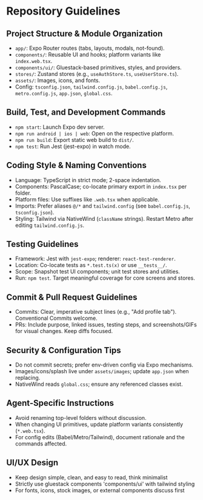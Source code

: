 # Repository Guidelines

## Project Structure & Module Organization
- `app/`: Expo Router routes (tabs, layouts, modals, not-found).
- `components/`: Reusable UI and hooks; platform variants like `index.web.tsx`.
- `components/ui/`: Gluestack-based primitives, styles, and providers.
- `stores/`: Zustand stores (e.g., `useAuthStore.ts`, `useUserStore.ts`).
- `assets/`: Images, icons, and fonts.
- Config: `tsconfig.json`, `tailwind.config.js`, `babel.config.js`, `metro.config.js`, `app.json`, `global.css`.

## Build, Test, and Development Commands
- `npm start`: Launch Expo dev server.
- `npm run android | ios | web`: Open on the respective platform.
- `npm run build`: Export static web build to `dist/`.
- `npm test`: Run Jest (jest-expo) in watch mode.

## Coding Style & Naming Conventions
- Language: TypeScript in strict mode; 2-space indentation.
- Components: PascalCase; co-locate primary export in `index.tsx` per folder.
- Platform files: Use suffixes like `.web.tsx` when applicable.
- Imports: Prefer aliases `@/*` and `tailwind.config` (see `babel.config.js`, `tsconfig.json`).
- Styling: Tailwind via NativeWind (`className` strings). Restart Metro after editing `tailwind.config.js`.

## Testing Guidelines
- Framework: Jest with `jest-expo`; renderer: `react-test-renderer`.
- Location: Co-locate tests as `*.test.ts(x)` or use `__tests__/`.
- Scope: Snapshot test UI components; unit test stores and utilities.
- Run: `npm test`. Target meaningful coverage for core screens and stores.

## Commit & Pull Request Guidelines
- Commits: Clear, imperative subject lines (e.g., "Add profile tab"). Conventional Commits welcome.
- PRs: Include purpose, linked issues, testing steps, and screenshots/GIFs for visual changes. Keep diffs focused.

## Security & Configuration Tips
- Do not commit secrets; prefer env-driven config via Expo mechanisms.
- Images/icons/splash live under `assets/images`; update `app.json` when replacing.
- NativeWind reads `global.css`; ensure any referenced classes exist.

## Agent-Specific Instructions
- Avoid renaming top-level folders without discussion.
- When changing UI primitives, update platform variants consistently (`*.web.tsx`).
- For config edits (Babel/Metro/Tailwind), document rationale and the commands affected.

## UI/UX Design
- Keep design simple, clean, and easy to read, think minimalist
- Strictly use gluestack components 'components/ui' with tailwind styling
- For fonts, icons, stock images, or external components discuss first